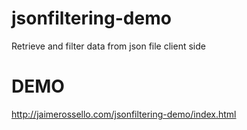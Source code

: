 # jsonfiltering-demo
Retrieve and filter data from json file client side

# DEMO

http://jaimerossello.com/jsonfiltering-demo/index.html
